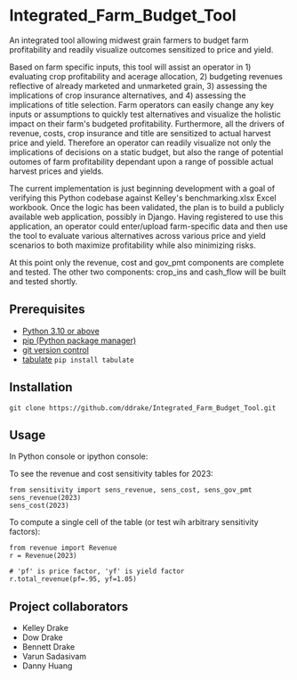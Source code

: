 # Integrated_Farm_Budget_Tool

An integrated tool allowing midwest grain farmers to budget farm profitability and readily visualize outcomes sensitized to price and yield.

Based on farm specific inputs, this tool will assist an operator in 1) evaluating crop profitability and acerage allocation, 2) budgeting revenues reflective of already marketed and unmarketed grain, 3) assessing the implications of crop insurance alternatives, and 4) assessing the implications of title selection.  Farm operators can easily change any key inputs or assumptions to quickly test alternatives and visualize the holistic impact on their farm's budgeted profitability.   Furthermore, all the drivers of revenue, costs, crop insurance and title are sensitized to actual harvest price and yield.  Therefore an operator can readily visualize not only the implications of decisions on a static budget, but also the range of potential outomes of farm profitability dependant upon a range of possible actual harvest prices and yields.

The current implementation is just beginning development with a goal of verifying this Python codebase against Kelley's benchmarking.xlsx Excel workbook.  Once the logic has been validated, the plan is to build a publicly available web application, possibly in Django.  Having registered to use this application, an operator could enter/upload farm-specific data and then use the tool to evaluate various alternatives across various price and yield scenarios to both maximize profitability while also minimizing risks.

At this point only the revenue, cost and gov_pmt components are complete and tested.  The other two components: crop_ins and cash_flow will be built and tested shortly.

## Prerequisites 

- [Python 3.10 or above](https://www.python.org/)
- [pip (Python package manager)](https://pip.pypa.io/en/stable/installation/)
- [git version control](https://git-scm.com/downloads)
- [tabulate](https://pypi.org/project/tabulate/) `pip install tabulate`

## Installation

`git clone https://github.com/ddrake/Integrated_Farm_Budget_Tool.git`

## Usage

In Python console or ipython console:

To see the revenue and cost sensitivity tables for 2023:

```
from sensitivity import sens_revenue, sens_cost, sens_gov_pmt
sens_revenue(2023)
sens_cost(2023)
```

To compute a single cell of the table (or test wih arbitrary sensitivity factors): 

```
from revenue import Revenue
r = Revenue(2023)

# 'pf' is price factor, 'yf' is yield factor
r.total_revenue(pf=.95, yf=1.05)
```

## Project collaborators

- Kelley Drake
- Dow Drake
- Bennett Drake
- Varun Sadasivam
- Danny Huang

